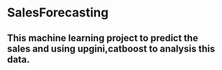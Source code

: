 # SalesForecasting
## This machine learning project to predict the sales and using upgini,catboost to analysis this data.
